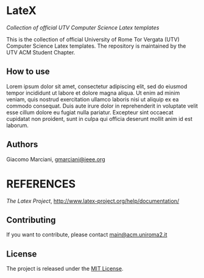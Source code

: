 # LateX

*Collection of official UTV Computer Science Latex templates*

This is the collection of official University of Rome Tor Vergata (UTV) Computer Science Latex templates.
The repository is maintained by the UTV ACM Student Chapter.

## How to use
Lorem ipsum dolor sit amet, consectetur adipiscing elit, sed do eiusmod tempor incididunt ut labore et dolore magna aliqua. Ut enim ad minim veniam, quis nostrud exercitation ullamco laboris nisi ut aliquip ex ea commodo consequat. Duis aute irure dolor in reprehenderit in voluptate velit esse cillum dolore eu fugiat nulla pariatur. Excepteur sint occaecat cupidatat non proident, sunt in culpa qui officia deserunt mollit anim id est laborum.


## Authors
Giacomo Marciani, [gmarciani@ieee.org](mailto:gmarciani@ieee.org)

# REFERENCES
*The Latex Project*, http://www.latex-project.org/help/documentation/

## Contributing
If you want to contribute, please contact [main@acm.uniroma2.it](mailto:main@acm.uniroma2.it)

## License
The project is released under the [MIT License](https://opensource.org/licenses/MIT).

